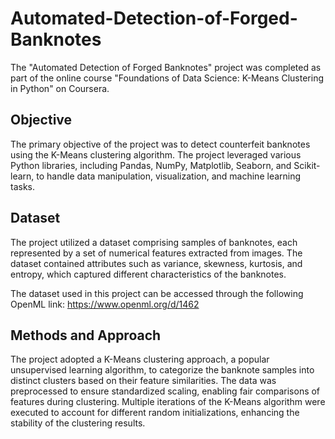 # Automated-Detection-of-Forged-Banknotes
The "Automated Detection of Forged Banknotes" project was completed as part of the online course "Foundations of Data Science: K-Means Clustering in Python" on Coursera. 

## Objective
The primary objective of the project was to detect counterfeit banknotes using the K-Means clustering algorithm. 
The project leveraged various Python libraries, including Pandas, NumPy, Matplotlib, Seaborn, and Scikit-learn, to handle data manipulation, visualization, and machine learning tasks.

## Dataset
The project utilized a dataset comprising samples of banknotes, each represented by a set of numerical features extracted from images. The dataset contained attributes such as variance, skewness, kurtosis, and entropy, which captured different characteristics of the banknotes. 

The dataset used in this project can be accessed through the following OpenML link:
https://www.openml.org/d/1462

## Methods and Approach
The project adopted a K-Means clustering approach, a popular unsupervised learning algorithm, to categorize the banknote samples into distinct clusters based on their feature similarities. The data was preprocessed to ensure standardized scaling, enabling fair comparisons of features during clustering. Multiple iterations of the K-Means algorithm were executed to account for different random initializations, enhancing the stability of the clustering results. 
